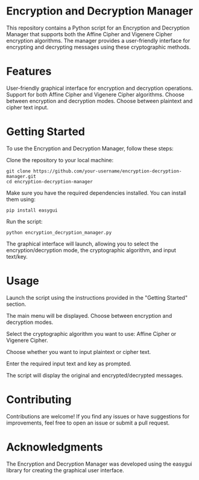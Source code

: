 # Encryption and Decryption Manager

This repository contains a Python script for an Encryption and Decryption Manager that supports both the Affine Cipher and Vigenere Cipher encryption algorithms. The manager provides a user-friendly interface for encrypting and decrypting messages using these cryptographic methods.

# Features

User-friendly graphical interface for encryption and decryption operations.
Support for both Affine Cipher and Vigenere Cipher algorithms.
Choose between encryption and decryption modes.
Choose between plaintext and cipher text input.

# Getting Started

To use the Encryption and Decryption Manager, follow these steps:

Clone the repository to your local machine:

    git clone https://github.com/your-username/encryption-decryption-manager.git
    cd encryption-decryption-manager

Make sure you have the required dependencies installed. You can install them using:

    pip install easygui

Run the script:

    python encryption_decryption_manager.py

The graphical interface will launch, allowing you to select the encryption/decryption mode, the cryptographic algorithm, and input text/key.

# Usage

Launch the script using the instructions provided in the "Getting Started" section.

The main menu will be displayed. Choose between encryption and decryption modes.

Select the cryptographic algorithm you want to use: Affine Cipher or Vigenere Cipher.

Choose whether you want to input plaintext or cipher text.

Enter the required input text and key as prompted.

The script will display the original and encrypted/decrypted messages.

# Contributing

Contributions are welcome! If you find any issues or have suggestions for improvements, feel free to open an issue or submit a pull request.

# Acknowledgments

The Encryption and Decryption Manager was developed using the easygui library for creating the graphical user interface.